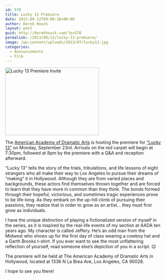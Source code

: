 ```yaml
---
id: 570
title: Lucky 13 Premiere
date: 2013-09-12T09:00:20+00:00
author: Derek Houck
layout: post
guid: http://derekhouck.com/?p=570
permalink: /2013/09/12/lucky-13-premiere/
image: /wp-content/uploads/2013/07/lucky13.jpg
categories:
  - Announcements
  - Film
---
```

[<img src="http://derekhouck.com/wp-content/uploads/2013/09/premiereinvite-300x217.jpg" alt="Lucky 13 Premiere Invite" width="300" height="217" class="aligncenter size-medium wp-image-572" srcset="http://derekhouck.com/wp-content/uploads/2013/09/premiereinvite-300x217.jpg 300w, http://derekhouck.com/wp-content/uploads/2013/09/premiereinvite-1024x741.jpg 1024w" sizes="(max-width: 300px) 100vw, 300px" />](http://derekhouck.com/wp-content/uploads/2013/09/premiereinvite.jpg)

The [American Academy of Dramatic Arts](http://aada.org/home/home.html) is hosting the premiere for [&#8220;Lucky 13&#8221;](https://www.facebook.com/Lucky13series) on Monday, September 23rd. Arrivals on the red carpet will begin at 7:30pm, followed at 8pm by the premiere with a Q&A and reception afterward.

&#8220;Lucky 13&#8221; tells the story of the trials, tribulations, and life lessons of eight strangers who all make their way to Los Angeles to pursue their dreams of &#8220;making&#8221; it in Hollywood. Although they are from varied places and backgrounds, these actors find themselves thrown together and are forced to learn that they have more in common than they think. The bonds formed through their hopeful, victorious, and sometimes tragic experiences prove to be life-long. As they embark on the up-hill climb of pursuing their passions, they realize that in order to grow as an artist… they must first grow as individuals.

I have the unique distinction of playing a fictionalized version of myself in the series, as it is inspired by the real-life events of my section at AADA ten years ago. My character is called Jeffery. He&#8217;s an odd man from the Midwest who shows up for the first day of class wearing a cowboy hat and a Garth Brooks t-shirt. If you ever want to see the most unflattering reflection of yourself, read someone else&#8217;s depiction of you in a script. 😉

The premiere will be held at The American Academy of Dramatic Arts in Hollywood, located at 1336 N La Brea Ave, Los Angeles, CA 90028.

I hope to see you there!